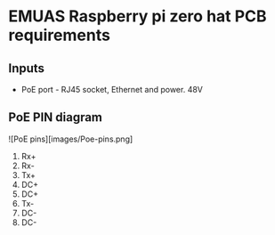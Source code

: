 # EMUAS Raspberry pi zero hat PCB requirements

## Inputs

- PoE port - RJ45 socket, Ethernet and power. 48V 


## PoE PIN diagram

![PoE pins][images/Poe-pins.png]

1. Rx+
2. Rx-
3. Tx+
4. DC+
5. DC+
6. Tx-
7. DC-
8. DC-

